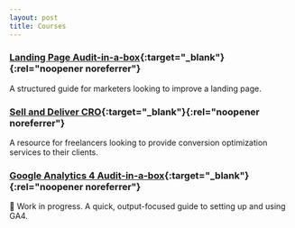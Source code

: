 ```yaml
---
layout: post
title: Courses
---
```


### [Landing Page Audit-in-a-box](https://gum.co/lp-audit){:target="_blank"}{:rel="noopener noreferrer"}
A structured guide for marketers looking to improve a landing page.

### [Sell and Deliver CRO](https://gum.co/sell-and-deliver-cro){:target="_blank"}{:rel="noopener noreferrer"}
A resource for freelancers looking to provide conversion optimization services to their clients.

### [Google Analytics 4 Audit-in-a-box](https://gum.co/ga4){:target="_blank"}{:rel="noopener noreferrer"}
🚧 Work in progress. A quick, output-focused guide to setting up and using GA4.

